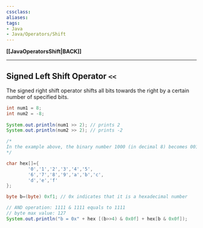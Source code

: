 ```yaml
---
cssclass:
aliases:
tags:
- Java
- Java/Operators/Shift 
---
```

**[[JavaOperatorsShift|BACK]]**

---
## Signed Left Shift Operator `<<`
The signed right shift operator shifts all bits towards the right by a certain number of specified bits.

```java
int num1 = 8;  
int num2 = -8;  
  
System.out.println(num1 >> 2); // prints 2  
System.out.println(num2 >> 2); // prints -2

/*
In the example above, the binary number 1000 (in decimal 8) becomes 0010 after shifting the bits to the right (in decimal 2).
*/
```

```java
char hex[]={
		'0','1','2','3','4','5',
		'6','7','8','9','a','b','c',
		'd','e','f'
};

byte b=(byte) 0xf1; // 0x indicates that it is a hexadecimal number

// AND operation: 1111 & 1111 equals to 1111
// byte max value: 127
System.out.println("b = 0x" + hex [(b>>4) & 0x0f] + hex[b & 0x0f]);
```